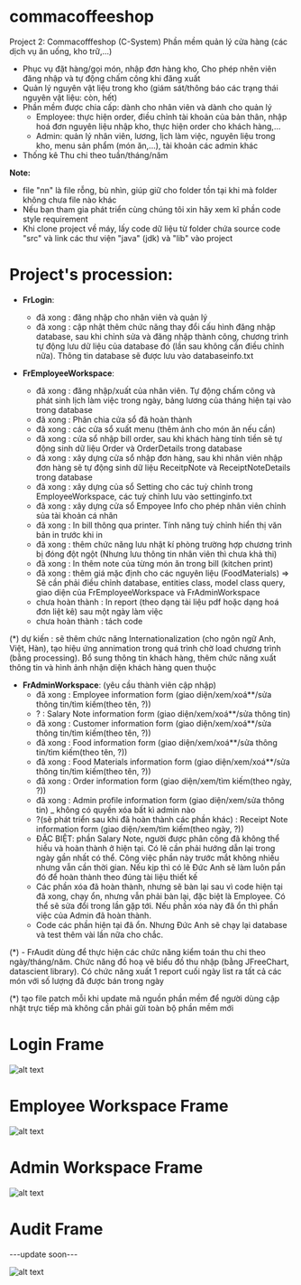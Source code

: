 ﻿# commacoffeeshop
Project 2: Commacofffeshop (C-System)
Phần mềm quản lý cửa hàng (các dịch vụ ăn uống, kho trữ,...)
  - Phục vụ đặt hàng/gọi món, nhập đơn hàng kho, Cho phép nhên viên đăng nhập và tự động chấm công khi đăng xuất
  - Quản lý nguyên vật liệu trong kho (giám sát/thông báo các trạng thái nguyên vật liệu: còn, hết)
  - Phần mềm được chia cấp: dành cho nhân viên và dành cho quản lý
    + Employee: thực hiện order, điều chỉnh tài khoản của bản thân, nhập hoá đơn nguyên liệu nhập kho, thực hiện order cho khách hàng,...
    + Admin: quản lý nhân viên, lương, lịch làm việc, nguyên liệu trong kho, menu sản phẩm (món ăn,...), tài khoản các admin khác
  - Thống kê Thu chi theo tuần/tháng/năm


**Note:**
 - file "nn" là file rỗng, bù nhìn, giúp giữ cho folder tồn tại khi mà folder không chưa file nào khác
 - Nếu bạn tham gia phát triển cùng chúng tôi xin hãy xem kĩ phần code style requirement
 - Khi clone project về máy, lấy code dữ liệu từ folder chứa source code "src" và link các thư viện "java" (jdk) và "lib" vào project


# Project's procession:
  - **FrLogin**:
    + đã xong : đăng nhập cho nhân viên và quản lý
    + đã xong : cập nhật thêm chức năng thay đổi cấu hình đăng nhập database, sau khi chỉnh sửa và đăng nhập thành công, chương trình tự động lưu dữ liệu của database đó (lần sau không cần điều chỉnh nữa). Thông tin database sẽ được lưu vào databaseinfo.txt
    
  - **FrEmployeeWorkspace**:
    + đã xong : đăng nhập/xuất của nhân viên. Tự động chấm công và phát sinh lịch làm việc trong ngày, bảng lương của tháng hiện tại vào trong database
    + đã xong : Phân chia cửa sổ đã hoàn thành
    + đã xong : các cửa sổ xuất menu (thêm ảnh cho món ăn nếu cần)
    + đã xong : cửa sổ nhập bill order, sau khi khách hàng tính tiền sẽ tự động sinh dữ liệu Order và OrderDetails trong database
    + đã xong : xây dựng cửa sổ nhập đơn hàng, sau khi nhân viên nhập đơn hàng sẽ tự động sinh dữ liệu ReceitpNote và ReceiptNoteDetails trong database
    + đã xong : xây dựng của sổ Setting cho các tuỳ chỉnh trong EmployeeWorkspace, các tuỳ chỉnh lưu vào settinginfo.txt
    + đã xong : xây dựng cửa sổ Empoyee Info cho phép nhân viên chỉnh sủa tài khoản cá nhân
    + đã xong : In bill thông qua printer. Tính năng tuỳ chỉnh hiển thị văn bản in trước khi in
    + đã xong : thêm chức năng lưu nhật kí phòng trường hợp chương trình bị đóng đột ngột (Nhưng lưu thông tin nhân viên thì chưa khả thi)
    + đã xong : In thêm note của từng món ăn trong bill (kitchen print)
    + đã xong : thêm giá mặc định cho các nguyên liệu (FoodMaterials) => Sẽ cần phải điều chỉnh database, entities class, model class query, giao diện của FrEmployeeWorkspace và FrAdminWorkspace
    + chưa hoàn thành : In report (theo dạng tài liệu pdf hoặc dạng hoá đơn liệt kê) sau một ngày làm việc
    + chưa hoàn thành : tách code
    

(*) dự kiến : sẽ thêm chức năng Internationalization (cho ngôn ngữ Anh, Việt, Hàn), tạo hiệu ứng annimation trong quá trình chờ load chương trình (bằng processing). Bổ sung thông tin khách hàng, thêm chức năng xuất thông tin và hình ảnh nhận diện khách hàng quen thuộc

  - **FrAdminWorkspace**:		(yêu cầu thành viên cập nhập)
  	+ đã xong : Employee information form (giao diện/xem/xoá**/sửa thông tin/tìm kiếm(theo tên, ?))
  	+ ? : Salary Note information form (giao diện/xem/xoá**/sửa thông tin)
  	+ đã xong : Customer information form (giao diện/xem/xoá**/sửa thông tin/tìm kiếm(theo tên, ?))
  	+ đã xong : Food information form (giao diện/xem/xoá**/sửa thông tin/tìm kiếm(theo tên, ?))
  	+ đã xong : Food Materials information form (giao diện/xem/xoá**/sửa thông tin/tìm kiếm(theo tên, ?))
  	+ đã xong : Order information form (giao diện/xem/tìm kiếm(theo ngày, ?))
  	+ đã xong : Admin profile information form (giao diện/xem/sửa thông tin) _ không có quyền xóa bất kì admin nào
  	+ ?(sẽ phát triển sau khi đã hoàn thành các phần khác) : Receipt Note information form (giao diện/xem/tìm kiếm(theo ngày, ?))
	+ ĐẶC BIỆT: phần Salary Note, người được phân công đã không thể hiểu và hoàn thành ở hiện tại. Có lẽ cần phải hướng dẫn lại trong ngày gần nhất có thể. Công việc phần này trước mắt không nhiều nhưng vẫn cần thời gian. Nếu kịp thì có lẽ Đức Anh sẽ làm luôn pần đó để hoàn thành theo đúng tài liệu thiết kế
	+ Các phần xóa đã hoàn thành, nhưng sẽ bàn lại sau vì code hiện tại đã xong, chạy ổn, nhưng vẫn phải bàn lại, đặc biệt là Employee. Có thể sẽ sửa đổi trong lần gặp tới. Nếu phần xóa này đã ổn thì phần việc của Admin đã hoàn thành.
	+ Code các phần hiện tại đã ổn. Nhưng Đức Anh sẽ chạy lại database và test thêm vài lần nữa cho chắc.


(*)  - FrAudit dùng để thực hiện các chức năng kiểm toán thu chi theo ngày/tháng/năm. Chức năng đồ hoạ vẽ biểu đồ thu nhập (bằng JFreeChart, datascient library). Có chức năng xuất 1 report cuối ngày list ra tất cả các món với số lượng đã được bán trong ngày

(*) tạo file patch mỗi khi update mã nguồn phần mềm để người dùng cập nhật trực tiếp mà không cần phải gửi toàn bộ phần mềm mới
  
# Login Frame
  ![alt text](https://github.com/luuductrung1234/commacoffeeshop/blob/master/repo%20picture/login_image.png)


# Employee Workspace Frame
  ![alt text](https://github.com/luuductrung1234/commacoffeeshop/blob/master/repo%20picture/emp_workspace.png)


# Admin Workspace Frame  
  ![alt text](https://github.com/luuductrung1234/commacoffeeshop/blob/master/repo%20picture/admin_workspace.png)
  
  
# Audit Frame
  ---update soon---
  
  ![alt text]()
